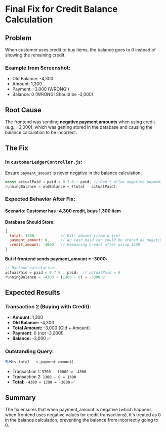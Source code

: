 # Final Fix for Credit Balance Calculation

## Problem

When customer uses credit to buy items, the balance goes to 0 instead of showing the remaining credit.

### Example from Screenshot:
- Old Balance: -4,300
- Amount: 1,300
- Payment: -3,000 (WRONG!)
- Balance: 0 (WRONG! Should be -3,000)

## Root Cause

The frontend was sending **negative payment amounts** when using credit (e.g., -3,000), which was getting stored in the database and causing the balance calculation to be incorrect.

## The Fix

### In `customerLedgerController.js`:
Ensure `payment_amount` is never negative in the balance calculation:

```javascript
const actualPaid = paid < 0 ? 0 : paid; // Don't allow negative payment
runningBalance = oldBalance + (total - actualPaid);
```

### Expected Behavior After Fix:

#### Scenario: Customer has -4,300 credit, buys 1,300 item

**Database Should Store:**
```javascript
{
  total: 1300,           // Bill amount (item price)
  payment_amount: 0,     // No cash paid (or could be stored as negative in DB)
  credit_amount: -3000   // Remaining credit after using 1300
}
```

**But if frontend sends payment_amount = -3000:**
```javascript
// Backend calculation:
actualPaid = paid < 0 ? 0 : paid;  // actualPaid = 0
runningBalance = -4300 + (1300 - 0) = -3000 ✅
```

## Expected Results

### Transaction 2 (Buying with Credit):
- **Amount:** 1,300
- **Old Balance:** -4,300
- **Total Amount:** -3,000 (Old + Amount)
- **Payment:** 0 (not -3,000!)
- **Balance:** -3,000 ✅

### Outstanding Query:
```sql
SUM(s.total - s.payment_amount)
```

- Transaction 1: `5700 - 10000 = -4300`
- Transaction 2: `1300 - 0 = 1300`
- **Total:** `-4300 + 1300 = -3000` ✅

## Summary

The fix ensures that when payment_amount is negative (which happens when frontend uses negative values for credit transactions), it's treated as 0 in the balance calculation, preventing the balance from incorrectly going to 0.




